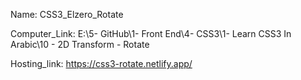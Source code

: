 
Name: CSS3_Elzero_Rotate

Computer_Link: E:\5- GitHub\1- Front End\4- CSS3\1- Learn CSS3 In Arabic\10 - 2D Transform - Rotate

Hosting_link: https://css3-rotate.netlify.app/

